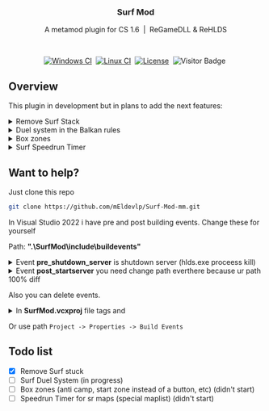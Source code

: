 <div align="center">

<h3>Surf Mod</h3>
<p>A metamod plugin for CS 1.6 &nbsp;|&nbsp; ReGameDLL & ReHLDS</p> <br>
  
[![Windows CI][build-windows-badge]][build-link]&nbsp;
[![Linux CI][build-linux-badge]][build-link]&nbsp;
[![License][license-badge]][license-link]&nbsp;
![Visitor Badge][visitor-badge]&nbsp;
</div>

## Overview
This plugin in development but in plans to add the next features:

<details>
  <summary>Remove Surf Stack</summary>
<br>
- Remove STUCK on the ramp (when you surf with high fps you are stucked)
</details>

<details>
  <summary>Duel system in the Balkan rules</summary>
<br>
Previously, any duels on the surf were without any plugins

This plugin will have a judge will can do start the duel, stop and give the round to duelists as well

- The system of returning to the round (returns the score of the game in need round)

- The system of waiting for the player (in case the Internet turned off or for anything)

- The "resign" system, the player can surrender at any time
</details>

<details>
  <summary>Box zones</summary>
<br>
  
I will try to do about the same [click](https://forums.alliedmods.net/showthread.php?t=176678). Author R3X

</details>

<details>
  <summary>Surf Speedrun Timer</summary>
<br>
Speedrun Timer. Instead of a big kz-arg plugin, there will be a simple timer with saving the results and outputting it to MOTD<br><br>
  
Will works with box-zones
</details>

## Want to help?
Just clone this repo

```sh
git clone https://github.com/mEldevlp/Surf-Mod-mm.git
```

In Visual Studio 2022 i have pre and post building events. Change these for yourself

Path: **".\SurfMod\include\buildevents\"**

<details>
  <summary>Event <b>pre_shutdown_server</b> is shutdown server (hlds.exe proceess kill)</summary>
  
```bat
tasklist /fi "imagename eq hlds.exe" |find ":" > nul
	if errorlevel 1 (taskkill /f /im "hlds.exe")
```
</details>

<details>
  <summary>Event <b>post_startserver</b> you need change path everthere because ur path 100% diff</summary>
  
```bat
cd C:\Users\mEl\Desktop\Surf-Mod-mm\Release

set "outputFile=SurfMod_mm.dll"

set "copyPath=C:\Users\mEl\Desktop\CS_SERVER_1_9_AMX\cstrike\addons\SurfMod\dlls"

if exist %copyPath% (copy %outputFile% %copyPath%) else (echo "something wrong")

set "hldsParam=-console -game cstrike -secure -pingboost 3 -master +port 27017 +map de_dust2 +maxplayers 16 +sys_ticrate 512"

set "hldsPath=C:\Users\mEl\Desktop\CS_SERVER_1_9_AMX"

if exist %hldsPath% (start /min /d "%hldsPath%" hlds.exe %hldsParam%)
```
</details>


Also you can delete events.

<details>
  <summary>In <b>SurfMod.vcxproj</b> file tags <PostBuildEvent> and <PreBuildEvent></summary>

```xml
    <PostBuildEvent>
      <Command>./include/buildevents/post_startserver.cmd</Command>
    </PostBuildEvent>
    <PreBuildEvent>
      <Command>./include/buildevents/pre_shutdown_server.cmd</Command>
    </PreBuildEvent>
```
</details>

Or use path `Project -> Properties -> Build Events`


## Todo list
- [x] Remove Surf stuck
- [ ] Surf Duel System (in progress)
- [ ] Box zones (anti camp, start zone instead of a button, etc) (didn't start)
- [ ] Speedrun Timer for sr maps (special maplist) (didn't start)

[build-windows-badge]:        https://img.shields.io/github/actions/workflow/status/mEldevlp/Surf-Mod-mm/msbuild.yml?branch=master&style=for-the-badge&label=Windows%20CI&logo=windows
[build-linux-badge]:          https://img.shields.io/github/actions/workflow/status/mEldevlp/Surf-Mod-mm/makefile.yml?branch=master&style=for-the-badge&label=Linux%20CI&logo=linux&logoColor=white
[license-badge]:              https://img.shields.io/github/license/mEldevlp/Surf-Mod-mm?style=for-the-badge&label=license&color=success
[visitor-badge]:              https://visitor-badge.feriirawann.repl.co?username=mElDevlp&repo=Surf-Mod-mm&logo=Opsgenie&style=for-the-badge&label=Visitors

[license-link]:               https://github.com/mEldevlp/Surf-Mod-mm/blob/master/LICENSE
[build-link]:                 https://github.com/mEldevlp/Surf-Mod-mm/actions

